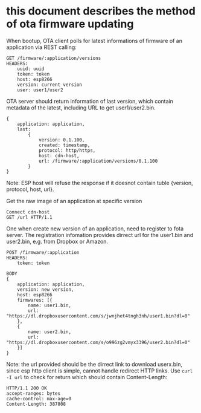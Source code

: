 # this document describes the method of ota firmware updating

When bootup, OTA client polls for latest informations of firmware of an application via REST calling:

    GET /firmware/:application/versions
    HEADERS:
        uuid: uuid
        token: token
        host: esp8266
        version: current version
        user: user1/user2

OTA server should return information of last version, which contain metadata of the latest, including URL to get user1/user2.bin.

    {
        application: application,
        last:
            {
                version: 0.1.100,
                created: timestamp,
                protocol: http/https,
                host: cdn-host,
                url: /firmware/:application/versions/0.1.100
            }
    }

Note: ESP host will refuse the response if it doesnot contain tuble {version, protocol, host, url}.

Get the raw image of an application at specific version

    Connect cdn-host
    GET /url HTTP/1.1

One when create new version of an application, need to register to fota server. The registration infomation provides dirrect url for the user1.bin and user2.bin, e.g. from Dropbox or Amazon.

    POST /firmware/:application
    HEADERS:
        token: token

    BODY
    {
        application: application,
        version: new version,
        host: esp8266
        firmwares: [{
            name: user1.bin,
            url: "https://dl.dropboxusercontent.com/s/jwnjhet4tngh3nh/user1.bin?dl=0"
        },
        {
            name: user2.bin,
            url: "https://dl.dropboxusercontent.com/s/o996zg2vmyx3396/user2.bin?dl=0"
        }]
    }

Note: the url provided should be the dirrect link to download userx.bin, since esp http client is simple, cannot handle redirect HTTP links. Use ```curl -I url``` to check for return which should contain Content-Length:
```
HTTP/1.1 200 OK
accept-ranges: bytes
cache-control: max-age=0
Content-Length: 387808
```

